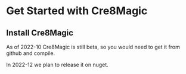 # Get Started with Cre8Magic


## Install Cre8Magic

As of 2022-10 Cre8Magic is still beta, so you would need to get it from github and compile. 

In 2022-12 we plan to release it on nuget.